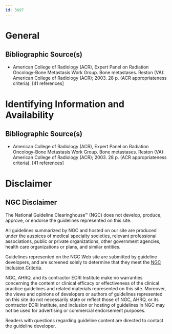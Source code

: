 ```yaml
---
id: 3897
---
```


# General

## Bibliographic Source(s)

- American College of Radiology (ACR), Expert Panel on Radiation Oncology-Bone Metastasis Work Group. Bone metastases. Reston (VA): American College of Radiology (ACR); 2003. 28 p. (ACR appropriateness criteria). [41 references]

# Identifying Information and Availability

## Bibliographic Source(s)

- American College of Radiology (ACR), Expert Panel on Radiation Oncology-Bone Metastasis Work Group. Bone metastases. Reston (VA): American College of Radiology (ACR); 2003. 28 p. (ACR appropriateness criteria). [41 references]

# Disclaimer

## NGC Disclaimer

The National Guideline Clearinghouse™ (NGC) does not develop, produce, approve, or endorse the guidelines represented on this site.

All guidelines summarized by NGC and hosted on our site are produced under the auspices of medical specialty societies, relevant professional associations, public or private organizations, other government agencies, health care organizations or plans, and similar entities.

Guidelines represented on the NGC Web site are submitted by guideline developers, and are screened solely to determine that they meet the [NGC Inclusion Criteria](/help-and-about/summaries/inclusion-criteria).

NGC, AHRQ, and its contractor ECRI Institute make no warranties concerning the content or clinical efficacy or effectiveness of the clinical practice guidelines and related materials represented on this site. Moreover, the views and opinions of developers or authors of guidelines represented on this site do not necessarily state or reflect those of NGC, AHRQ, or its contractor ECRI Institute, and inclusion or hosting of guidelines in NGC may not be used for advertising or commercial endorsement purposes.

Readers with questions regarding guideline content are directed to contact the guideline developer.

